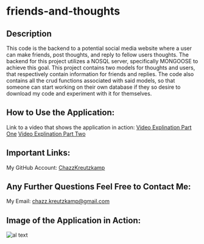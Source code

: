 # friends-and-thoughts
## Description

This code is the backend to a potential social media website where a user can make friends, post thoughts, and reply to fellow users thoughts. The backend for this project utilizes a NOSQL server, specifically MONGOOSE to achieve this goal. This project contains two models for thoughts and users, that respectively contain information for friends and replies. The code also contains all the crud functions associated with said models, so that someone can start working on their own database if they so desire to download my code and experiment with it for themselves.

## How to Use the Application:

Link to a video that shows the application in action: [Video Explination Part One](https://drive.google.com/file/d/1AN_abDLu-69EdXFrzB0wV8ZU4hNwtxYk/view)
                                                      [Video Explination Part Two](https://drive.google.com/file/d/1HuDrFaVvfIZH3AxUnJLGMQ6r4W--FLc-/view)

## Important Links:

My GitHub Account: [ChazzKreutzkamp](https://github.com/ChazzKreutzkamp)

## Any Further Questions Feel Free to Contact Me:

My Email: chazz.kreutzkamp@gmail.com

## Image of the Application in Action:

![al text](https://github.com/ChazzKreutzkamp/E-Commerce-Project-13/blob/main/screenshot.jpg)

